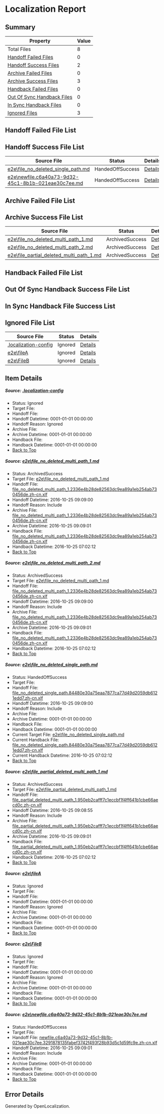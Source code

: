 # <a name='report-top'></a> Localization Report

## Summary
 Property | Value 
 -------- | ----- 
 Total Files | 8
[ Handoff Failed Files ](#handoff-failed-list)| 0
[ Handoff Success Files ](#handoff-success-list)| 2
[ Archive Failed Files ](#archive-failed-list)| 0
[ Archive Success Files ](#archive-success-list)| 3
[ Handback Failed Files ](#handback-failed-list)| 0
[ Out Of Sync Handback Files ](#outofsync-handback-success-list)| 0
[ In Sync Handback Files ](#insync-handback-success-list)| 0
[ Ignored Files ](#ignored-list)| 3

## <a name='handoff-failed-list'></a> Handoff Failed File List

## <a name='handoff-success-list'></a> Handoff Success File List
 Source File | Status | Details 
 ----------- | ------ | ------- 
 [e2e\file_no_deleted_single_path.md](https://github.com/OpenLocalizationTestOrg/ol-test0/blob/50e3c14a9aaef0406ddb6ce0ce1dd7a5597927dc/e2e/file_no_deleted_single_path.md) | HandedOffSuccess | [Details](#c53d4097a6e459aaf1eb6be17cc02f6a1aa735593)
 [e2e\newfile.c6a40a73-9d32-45c1-8b1b-021eae30c7ee.md](https://github.com/OpenLocalizationTestOrg/ol-test0/blob/50e3c14a9aaef0406ddb6ce0ce1dd7a5597927dc/e2e/newfile.c6a40a73-9d32-45c1-8b1b-021eae30c7ee.md) | HandedOffSuccess | [Details](#9c3b9b684711687d01565af08522e9ba80ff9cdd7)

## <a name='archive-failed-list'></a> Archive Failed File List

## <a name='archive-success-list'></a> Archive Success File List
 Source File | Status | Details 
 ----------- | ------ | ------- 
 [e2e\file_no_deleted_multi_path_1.md](https://github.com/OpenLocalizationTestOrg/ol-test0/blob/182e767794317d2650e827d77345f6201f939697/e2e/file_no_deleted_multi_path_1.md) | ArchivedSuccess | [Details](#c507e3fdc95e21da6b0bda3ddc7b6a0c7a55f62a1)
 [e2e\file_no_deleted_multi_path_2.md](https://github.com/OpenLocalizationTestOrg/ol-test0/blob/5e42737f78f6f3b0eedc62452c7cdd896b7e0363/e2e/file_no_deleted_multi_path_2.md) | ArchivedSuccess | [Details](#c507e3fdc95e21da6b0bda3ddc7b6a0c7a55f62a2)
 [e2e\file_partial_deleted_multi_path_1.md](https://github.com/OpenLocalizationTestOrg/ol-test0/blob/182e767794317d2650e827d77345f6201f939697/e2e/file_partial_deleted_multi_path_1.md) | ArchivedSuccess | [Details](#9a46f86c9c07fb0f4844e758fee8e31651cd6e2b4)

## <a name='handback-failed-list'></a> Handback Failed File List

## <a name='outofsync-handback-success-list'></a> Out Of Sync Handback Success File List

## <a name='insync-handback-success-list'></a> In Sync Handback File Success List

## <a name='ignored-list'></a> Ignored File List
 Source File | Status | Details 
 ----------- | ------ | ------- 
 [.localization-config](https://github.com/OpenLocalizationTestOrg/ol-test0/blob/5e42737f78f6f3b0eedc62452c7cdd896b7e0363/.localization-config) | Ignored | [Details](#c268a05ecaa7ec85942ed632c29928ee5bd6da8d0)
 [e2e\fileA](https://github.com/OpenLocalizationTestOrg/ol-test0/blob/5e42737f78f6f3b0eedc62452c7cdd896b7e0363/e2e/fileA) | Ignored | [Details](#b59865c49334c6ef6b363deddd8cc43a1ff7e9945)
 [e2e\FileB](https://github.com/OpenLocalizationTestOrg/ol-test0/blob/5e42737f78f6f3b0eedc62452c7cdd896b7e0363/e2e/FileB) | Ignored | [Details](#2c62874ffb830a8647f199c29e01acf58e27841f6)

## Item Details
##### <a name='c268a05ecaa7ec85942ed632c29928ee5bd6da8d0'></a> Source: [.localization-config](https://github.com/OpenLocalizationTestOrg/ol-test0/blob/5e42737f78f6f3b0eedc62452c7cdd896b7e0363/.localization-config)
* Status: Ignored
* Target File: 
* Handoff File: 
* Handoff Datetime: 0001-01-01 00:00:00
* Handoff Reason: Ignored
* Archive File: 
* Archive Datetime: 0001-01-01 00:00:00
* Handback File: 
* Handback Datetime: 0001-01-01 00:00:00
* [Back to Top](#report-top)

##### <a name='c507e3fdc95e21da6b0bda3ddc7b6a0c7a55f62a1'></a> Source: [e2e\file_no_deleted_multi_path_1.md](https://github.com/OpenLocalizationTestOrg/ol-test0/blob/182e767794317d2650e827d77345f6201f939697/e2e/file_no_deleted_multi_path_1.md)
* Status: ArchivedSuccess
* Target File: [e2e\file_no_deleted_multi_path_1.md](https://github.com/OpenLocalizationTestOrg/ol-test0-zhcn/blob/b1c9e3ade8318c190505d38408bced62ea347be8/e2e/file_no_deleted_multi_path_1.md)
* Handoff File: [file_no_deleted_multi_path_1.2336e4b28de82563dc9ea89a1eb254ab730456de.zh-cn.xlf](https://github.com/OpenLocalizationTestOrg/ol-test0-handoff/blob/85ff8b83b59cf62e14d2b32f70aecb0df5cee65a/ol-handoff/OpenLocalizationTestOrg/ol-test0-zhcn/shujia/ht/file_no_deleted_multi_path_1.2336e4b28de82563dc9ea89a1eb254ab730456de.zh-cn.xlf)
* Handoff Datetime: 2016-10-25 09:09:00
* Handoff Reason: Include
* Archive File: [file_no_deleted_multi_path_1.2336e4b28de82563dc9ea89a1eb254ab730456de.zh-cn.xlf](https://github.com/OpenLocalizationTestOrg/ol-test0-handoff/blob/8e7bc29278bbb092fcbec8bd6b1d71094f475c8a/ol-archive/OpenLocalizationTestOrg/ol-test0-zhcn/shujia/ht/file_no_deleted_multi_path_1.2336e4b28de82563dc9ea89a1eb254ab730456de.zh-cn.xlf)
* Archive Datetime: 2016-10-25 09:09:01
* Handback File: [file_no_deleted_multi_path_1.2336e4b28de82563dc9ea89a1eb254ab730456de.zh-cn.xlf](https://github.com/OpenLocalizationTestOrg/ol-test0-handback/blob/c0d1364784743faf6d390624d2a4ecacedbc519d/ol-handback/OpenLocalizationTestOrg/ol-test0-zhcn/shujia/mt/file_no_deleted_multi_path_1.2336e4b28de82563dc9ea89a1eb254ab730456de.zh-cn.xlf)
* Handback Datetime: 2016-10-25 07:02:12
* [Back to Top](#report-top)

##### <a name='c507e3fdc95e21da6b0bda3ddc7b6a0c7a55f62a2'></a> Source: [e2e\file_no_deleted_multi_path_2.md](https://github.com/OpenLocalizationTestOrg/ol-test0/blob/5e42737f78f6f3b0eedc62452c7cdd896b7e0363/e2e/file_no_deleted_multi_path_2.md)
* Status: ArchivedSuccess
* Target File: [e2e\file_no_deleted_multi_path_1.md](https://github.com/OpenLocalizationTestOrg/ol-test0-zhcn/blob/b1c9e3ade8318c190505d38408bced62ea347be8/e2e/file_no_deleted_multi_path_1.md)
* Handoff File: [file_no_deleted_multi_path_1.2336e4b28de82563dc9ea89a1eb254ab730456de.zh-cn.xlf](https://github.com/OpenLocalizationTestOrg/ol-test0-handoff/blob/85ff8b83b59cf62e14d2b32f70aecb0df5cee65a/ol-handoff/OpenLocalizationTestOrg/ol-test0-zhcn/shujia/ht/file_no_deleted_multi_path_1.2336e4b28de82563dc9ea89a1eb254ab730456de.zh-cn.xlf)
* Handoff Datetime: 2016-10-25 09:09:00
* Handoff Reason: Include
* Archive File: [file_no_deleted_multi_path_1.2336e4b28de82563dc9ea89a1eb254ab730456de.zh-cn.xlf](https://github.com/OpenLocalizationTestOrg/ol-test0-handoff/blob/8e7bc29278bbb092fcbec8bd6b1d71094f475c8a/ol-archive/OpenLocalizationTestOrg/ol-test0-zhcn/shujia/ht/file_no_deleted_multi_path_1.2336e4b28de82563dc9ea89a1eb254ab730456de.zh-cn.xlf)
* Archive Datetime: 2016-10-25 09:09:01
* Handback File: [file_no_deleted_multi_path_1.2336e4b28de82563dc9ea89a1eb254ab730456de.zh-cn.xlf](https://github.com/OpenLocalizationTestOrg/ol-test0-handback/blob/c0d1364784743faf6d390624d2a4ecacedbc519d/ol-handback/OpenLocalizationTestOrg/ol-test0-zhcn/shujia/mt/file_no_deleted_multi_path_1.2336e4b28de82563dc9ea89a1eb254ab730456de.zh-cn.xlf)
* Handback Datetime: 2016-10-25 07:02:12
* [Back to Top](#report-top)

##### <a name='c53d4097a6e459aaf1eb6be17cc02f6a1aa735593'></a> Source: [e2e\file_no_deleted_single_path.md](https://github.com/OpenLocalizationTestOrg/ol-test0/blob/50e3c14a9aaef0406ddb6ce0ce1dd7a5597927dc/e2e/file_no_deleted_single_path.md)
* Status: HandedOffSuccess
* Target File: 
* Handoff File: [file_no_deleted_single_path.84480e30a75eaa7877ca77d49d2059db6121edd7.zh-cn.xlf](https://github.com/OpenLocalizationTestOrg/ol-test0-handoff/blob/85ff8b83b59cf62e14d2b32f70aecb0df5cee65a/ol-handoff/OpenLocalizationTestOrg/ol-test0-zhcn/shujia/ht/file_no_deleted_single_path.84480e30a75eaa7877ca77d49d2059db6121edd7.zh-cn.xlf)
* Handoff Datetime: 2016-10-25 09:09:00
* Handoff Reason: Include
* Archive File: 
* Archive Datetime: 0001-01-01 00:00:00
* Handback File: 
* Handback Datetime: 0001-01-01 00:00:00
* Current Target File: [e2e\file_no_deleted_single_path.md](https://github.com/OpenLocalizationTestOrg/ol-test0-zhcn/blob/b1c9e3ade8318c190505d38408bced62ea347be8/e2e/file_no_deleted_single_path.md)
* Current Handback File: [file_no_deleted_single_path.84480e30a75eaa7877ca77d49d2059db6121edd7.zh-cn.xlf](https://github.com/OpenLocalizationTestOrg/ol-test0-handback/blob/c0d1364784743faf6d390624d2a4ecacedbc519d/ol-handback/OpenLocalizationTestOrg/ol-test0-zhcn/shujia/mt/file_no_deleted_single_path.84480e30a75eaa7877ca77d49d2059db6121edd7.zh-cn.xlf)
* Current Handback Datetime: 2016-10-25 07:02:12
* [Back to Top](#report-top)

##### <a name='9a46f86c9c07fb0f4844e758fee8e31651cd6e2b4'></a> Source: [e2e\file_partial_deleted_multi_path_1.md](https://github.com/OpenLocalizationTestOrg/ol-test0/blob/182e767794317d2650e827d77345f6201f939697/e2e/file_partial_deleted_multi_path_1.md)
* Status: ArchivedSuccess
* Target File: [e2e\file_partial_deleted_multi_path_1.md](https://github.com/OpenLocalizationTestOrg/ol-test0-zhcn/blob/b1c9e3ade8318c190505d38408bced62ea347be8/e2e/file_partial_deleted_multi_path_1.md)
* Handoff File: [file_partial_deleted_multi_path_1.950eb2cafff7c1eccbf1f4ff641b1cbe66aecd0c.zh-cn.xlf](https://github.com/OpenLocalizationTestOrg/ol-test0-handoff/blob/85ff8b83b59cf62e14d2b32f70aecb0df5cee65a/ol-handoff/OpenLocalizationTestOrg/ol-test0-zhcn/shujia/ht/file_partial_deleted_multi_path_1.950eb2cafff7c1eccbf1f4ff641b1cbe66aecd0c.zh-cn.xlf)
* Handoff Datetime: 2016-10-25 09:08:55
* Handoff Reason: Include
* Archive File: [file_partial_deleted_multi_path_1.950eb2cafff7c1eccbf1f4ff641b1cbe66aecd0c.zh-cn.xlf](https://github.com/OpenLocalizationTestOrg/ol-test0-handoff/blob/8e7bc29278bbb092fcbec8bd6b1d71094f475c8a/ol-archive/OpenLocalizationTestOrg/ol-test0-zhcn/shujia/ht/file_partial_deleted_multi_path_1.950eb2cafff7c1eccbf1f4ff641b1cbe66aecd0c.zh-cn.xlf)
* Archive Datetime: 2016-10-25 09:09:01
* Handback File: [file_partial_deleted_multi_path_1.950eb2cafff7c1eccbf1f4ff641b1cbe66aecd0c.zh-cn.xlf](https://github.com/OpenLocalizationTestOrg/ol-test0-handback/blob/c0d1364784743faf6d390624d2a4ecacedbc519d/ol-handback/OpenLocalizationTestOrg/ol-test0-zhcn/shujia/mt/file_partial_deleted_multi_path_1.950eb2cafff7c1eccbf1f4ff641b1cbe66aecd0c.zh-cn.xlf)
* Handback Datetime: 2016-10-25 07:02:12
* [Back to Top](#report-top)

##### <a name='b59865c49334c6ef6b363deddd8cc43a1ff7e9945'></a> Source: [e2e\fileA](https://github.com/OpenLocalizationTestOrg/ol-test0/blob/5e42737f78f6f3b0eedc62452c7cdd896b7e0363/e2e/fileA)
* Status: Ignored
* Target File: 
* Handoff File: 
* Handoff Datetime: 0001-01-01 00:00:00
* Handoff Reason: Ignored
* Archive File: 
* Archive Datetime: 0001-01-01 00:00:00
* Handback File: 
* Handback Datetime: 0001-01-01 00:00:00
* [Back to Top](#report-top)

##### <a name='2c62874ffb830a8647f199c29e01acf58e27841f6'></a> Source: [e2e\FileB](https://github.com/OpenLocalizationTestOrg/ol-test0/blob/5e42737f78f6f3b0eedc62452c7cdd896b7e0363/e2e/FileB)
* Status: Ignored
* Target File: 
* Handoff File: 
* Handoff Datetime: 0001-01-01 00:00:00
* Handoff Reason: Ignored
* Archive File: 
* Archive Datetime: 0001-01-01 00:00:00
* Handback File: 
* Handback Datetime: 0001-01-01 00:00:00
* [Back to Top](#report-top)

##### <a name='9c3b9b684711687d01565af08522e9ba80ff9cdd7'></a> Source: [e2e\newfile.c6a40a73-9d32-45c1-8b1b-021eae30c7ee.md](https://github.com/OpenLocalizationTestOrg/ol-test0/blob/50e3c14a9aaef0406ddb6ce0ce1dd7a5597927dc/e2e/newfile.c6a40a73-9d32-45c1-8b1b-021eae30c7ee.md)
* Status: HandedOffSuccess
* Target File: 
* Handoff File: [newfile.c6a40a73-9d32-45c1-8b1b-021eae30c7ee.3291878135fabef3742f493f28b93d5c1d59fc9e.zh-cn.xlf](https://github.com/OpenLocalizationTestOrg/ol-test0-handoff/blob/85ff8b83b59cf62e14d2b32f70aecb0df5cee65a/ol-handoff/OpenLocalizationTestOrg/ol-test0-zhcn/shujia/ht/newfile.c6a40a73-9d32-45c1-8b1b-021eae30c7ee.3291878135fabef3742f493f28b93d5c1d59fc9e.zh-cn.xlf)
* Handoff Datetime: 2016-10-25 09:09:01
* Handoff Reason: Include
* Archive File: 
* Archive Datetime: 0001-01-01 00:00:00
* Handback File: 
* Handback Datetime: 0001-01-01 00:00:00
* [Back to Top](#report-top)


## Error Details

Generated by OpenLocalization.
